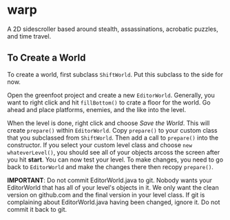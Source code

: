 warp
====

A 2D sidescroller based around stealth, assassinations, acrobatic puzzles, and time travel.

To Create a World
-----------------

To create a world, first subclass `ShiftWorld`. Put this subclass to the side for now.

Open the greenfoot project and create a new `EditorWorld`. Generally, you want to right click and hit `fillBottom()` to crate a floor for the world. Go ahead and place platforms, enemies, and the like into the level.

When the level is done, right click and choose *Save the World*. This will create `prepare()` within `EditorWorld`. Copy `prepare()` to your custom class that you subclassed from `ShiftWorld`. Then add a call to `prepare()` into the constructor. If you select your custom level class and choose `new whateverLevel()`, you should see all of your objects arcoss the screen after you hit **start**. You can now test your level. To make changes, you need to go back to `EditorWorld` and make the changes there then recopy `prepare()`.

**IMPORTANT**: Do not commit EditorWorld.java to git. Nobody wants your EditorWorld that has all of your level's objects in it. We only want the clean version on github.com and the final version in your level class. If git is complaining about EditorWorld.java having been changed, ignore it. Do not commit it back to git.